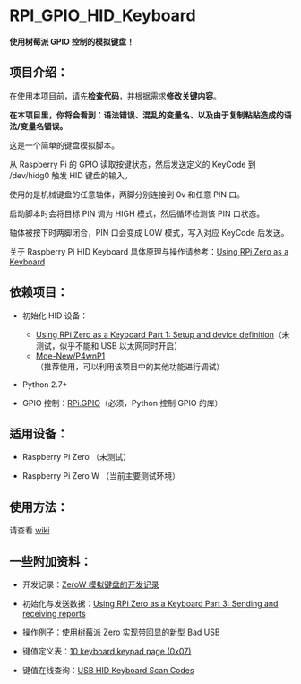 # RPI\_GPIO\_HID\_Keyboard
**使用树莓派 GPIO 控制的模拟键盘！**

## 项目介绍：

在使用本项目前，请先**检查代码**，并根据需求**修改关键内容**。

**在本项目里，你将会看到：语法错误、混乱的变量名、以及由于复制粘贴造成的语法/变量名错误。**

这是一个简单的键盘模拟脚本。

从 Raspberry Pi 的 GPIO 读取按键状态，然后发送定义的 KeyCode 到 /dev/hidg0 触发 HID 键盘的输入。

使用的是机械键盘的任意轴体，两脚分别连接到 0v 和任意 PIN 口。

启动脚本时会将目标 PIN 调为 HIGH 模式，然后循环检测该 PIN 口状态。

轴体被按下时两脚闭合，PIN 口会变成 LOW 模式，写入对应 KeyCode 后发送。

关于 Raspberry Pi HID Keyboard 具体原理与操作请参考：[Using RPi Zero as a Keyboard](https://www.rmedgar.com/blog/using-rpi-zero-as-keyboard-setup-and-device-definition)


## 依赖项目：

+ 初始化 HID 设备：
  - [Using RPi Zero as a Keyboard Part 1: Setup and device definition](https://www.rmedgar.com/blog/using-rpi-zero-as-keyboard-setup-and-device-definition)（未测试，似乎不能和 USB 以太网同时开启）
  - [Moe-New/P4wnP1](https://github.com/Moe-New/P4wnP1)（推荐使用，可以利用该项目中的其他功能进行调试）

+ Python 2.7+

+ GPIO 控制：[RPi.GPIO](https://pypi.org/project/RPi.GPIO/)（必须，Python 控制 GPIO 的库）


## 适用设备：

+ Raspberry Pi Zero （未测试）

+ Raspberry Pi Zero W （当前主要测试环境）

## 使用方法：
请查看 [wiki](https://github.com/Moe-New/RPI_GPIO_HID_Keyboard/wiki)

## 一些附加资料：
+ 开发记录：[ZeroW 模拟键盘的开发记录](https://moe-new.github.io/2019/01/ZeroW-%E6%A8%A1%E6%8B%9F%E9%94%AE%E7%9B%98%E7%9A%84%E5%BC%80%E5%8F%91%E8%AE%B0%E5%BD%95/)
+ 初始化与发送数据：[Using RPi Zero as a Keyboard Part 3: Sending and receiving reports](https://www.rmedgar.com/blog/using-rpi-zero-as-keyboard-send-reports)

+ 操作例子：[使用树莓派 Zero 实现带回显的新型 Bad USB](http://shumeipai.nxez.com/2018/06/26/using-raspberry-pi-zero-to-implement-new-bad-usb-with-echo.html)

+ 键值定义表：[10 keyboard keypad page (0x07)](http://d1.amobbs.com/bbs_upload782111/files_47/ourdev_692986N5FAHU.pdf)

+ 键值在线查询：[USB HID Keyboard Scan Codes](https://serverhelfer.de/usb-hid-keyboard-scan-codes/)

